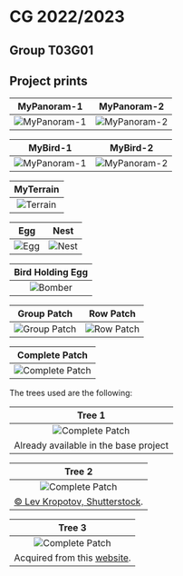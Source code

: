 # CG 2022/2023

## Group T03G01

## Project prints

<center>

| **MyPanoram-1**| **MyPanoram-2** |
| :-------------:| :-------------: |
| ![MyPanoram-1](screenshots/project-t03g01-2a.png) |![MyPanoram-2](screenshots/project-t03g01-2b.png) |


| **MyBird-1**| **MyBird-2** |
| :----------:| :----------: |
| ![MyPanoram-1](screenshots/project-t03g01-3a.png) |![MyPanoram-2](screenshots/project-t03g01-3b.png) |


| **MyTerrain**|
| :-----------:|
| ![Terrain](screenshots/project-t03g01-4.png) |

| **Egg** | **Nest** |
| :-----: | :--------:|
| ![Egg](screenshots/project-t03g01-5a.png) | ![Nest](screenshots/project-t03g01-5b.png) |

| **Bird Holding Egg** |
| :------------------: |
| ![Bomber](screenshots/project-t03g01-5c.png)

| **Group Patch** | **Row Patch** |
| :-----: | :--------:|
| ![Group Patch](screenshots/project-t03g01-6a.png) | ![Row Patch](screenshots/project-t03g01-6b.png) |

| **Complete Patch** |
| :------------------: |
| ![Complete Patch](screenshots/project-t03g01-6c.png) |

</center>


The trees used are the following:

<center>

| **Tree 1** |
| :------------------: |
| ![Complete Patch](images/tree1.png) |
| Already available in the base project |

| **Tree 2** |
| :------------------: |
| ![Complete Patch](images/tree2.png) |
| [© Lev Kropotov, Shutterstock](https://www.collinsdictionary.com/pt/dictionary/english/palm). |

| **Tree 3** |
| :------------------: |
| ![Complete Patch](images/tree3.png) |
| Acquired from this [website](https://www.pngwing.com/pt/free-png-dxbsd). |

</center>
